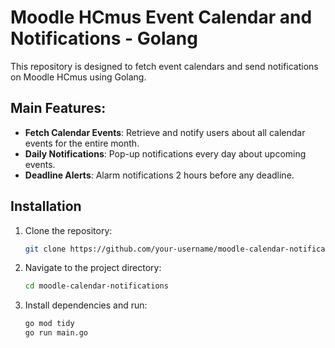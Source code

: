 # Moodle HCmus Event Calendar and Notifications - Golang

This repository is designed to fetch event calendars and send notifications on Moodle HCmus using Golang.

## Main Features:
- **Fetch Calendar Events**: Retrieve and notify users about all calendar events for the entire month.
- **Daily Notifications**: Pop-up notifications every day about upcoming events.
- **Deadline Alerts**: Alarm notifications 2 hours before any deadline.

## Installation
1. Clone the repository:
   ```bash
   git clone https://github.com/your-username/moodle-calendar-notifications.git
   ```
2. Navigate to the project directory:
   ```bash
   cd moodle-calendar-notifications
   ```
3. Install dependencies and run:
   ```bash
   go mod tidy
   go run main.go
   ```
